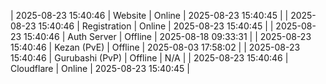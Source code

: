 | 2025-08-23 15:40:46 | Website | Online | 2025-08-23 15:40:45 |
| 2025-08-23 15:40:46 | Registration | Online | 2025-08-23 15:40:45 |
| 2025-08-23 15:40:46 | Auth Server | Offline | 2025-08-18 09:33:31 |
| 2025-08-23 15:40:46 | Kezan (PvE) | Offline | 2025-08-03 17:58:02 |
| 2025-08-23 15:40:46 | Gurubashi (PvP) | Offline | N/A |
| 2025-08-23 15:40:46 | Cloudflare | Online | 2025-08-23 15:40:45 |
